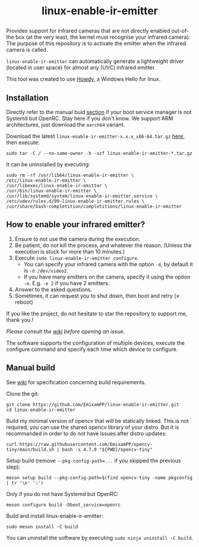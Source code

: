 # <p align=center>linux-enable-ir-emitter</p>

Provides support for infrared cameras that are not directly enabled out-of-the box (at the very least, the kernel must recognise your infrared camera). The purpose of this repository is to activate the emitter when the infrared camera is called.

`linux-enable-ir-emitter` can automatically generate a lightweight driver (located in user space) for almost any (UVC) infrared emitter.

This tool was created to use [Howdy](https://github.com/boltgolt/howdy), a Windows Hello for linux.

## Installation
Directly refer to the manual buid [section](#manual-build) if your boot service manager is not Systemd but OpenRC. Stay here if you don't know. We support ARM architectures, just download the `aarch64` variant.
 
Download the latest `linux-enable-ir-emitter-x.x.x_x86-64.tar.gz` [here](https://github.com/EmixamPP/linux-enable-ir-emitter/releases/latest), then execute:
```
sudo tar -C / --no-same-owner -h -xzf linux-enable-ir-emitter-*.tar.gz
```

It can be uninstalled by executing:
```
sudo rm -rf /usr/lib64/linux-enable-ir-emitter \
/etc/linux-enable-ir-emitter \
/usr/libexec/linux-enable-ir-emitter \
/usr/bin/linux-enable-ir-emitter \
/usr/lib/systemd/system/linux-enable-ir-emitter.service \
/etc/udev/rules.d/99-linux-enable-ir-emitter.rules \
/usr/share/bash-completition/completitions/linux-enable-ir-emitter
```

## How to enable your infrared emitter?
1. Ensure to not use the camera during the execution.
2. Be patient, do not kill the process, and whatever the reason. (Unless the execution is stuck for more than 10 minutes.)
3. Execute `sudo linux-enable-ir-emitter configure`.
    * You can specify your infrared camera with the option `-d`, by default it is `-d /dev/video2`.
    * If you have many emitters on the camera, specify it using the option `-e`. E.g. `-e 2` if you have 2 emitters.
4. Answer to the asked questions.
5. Sometimes, it can request you to shut down, then boot and retry ($\neq$ reboot)

If you like the project, do not hesitate to star the repository to support me, thank you !

*Please consult the [wiki](https://github.com/EmixamPP/linux-enable-ir-emitter/wiki) before opening an issue.*

The software supports the configuration of multiple devices, execute the configure command and specify each time which device to configure.

## Manual build
See [wiki](https://github.com/EmixamPP/linux-enable-ir-emitter/wiki/Requirements) for specification concerning build requirements.

Clone the git:
```
git clone https://github.com/EmixamPP/linux-enable-ir-emitter.git
cd linux-enable-ir-emitter
```

Build my minimal version of opencv that will be statically linked. This is not required, you can use the shared opencv library of your distro. But it is recommanded in order to do not have issues after distro updates:
```
curl https://raw.githubusercontent.com/EmixamPP/opencv-tiny/main/build.sh | bash -s 4.7.0 "${PWD}/opencv-tiny"
```

Setup build (remove `--pkg-config-path=...` if you skipped the previous step):
```
meson setup build --pkg-config-path=$(find opencv-tiny -name pkgconfig | tr '\n' ':')
```

Only if you do not have Systemd but OpenRC:
```
meson configure build -Dboot_service=openrc
```

Build and install linux-enable-ir-emitter:
```
sudo meson install -C build
```

You can uninstall the software by executing `sudo ninja uninstall -C build`. 
